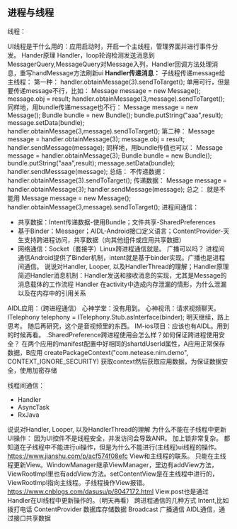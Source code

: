 ## 进程与线程

线程：

UI线程是干什么用的：应用启动时，开启一个主线程，管理界面并进行事件分发。
Hander原理
Handler，loop轮询检测发送消息到MessagerQuery,MessageQuery对Message入列，Handler回调方法处理消息，重写handMessage方法刷新ui
**Handler传递消息：**
子线程传递message给主线程：
第一种：
handler.obtainMessage(3).sendToTarget();
单用可行，但是要传递message不行，比如：
Message message = new Message();
message.obj = result;
handler.obtainMessage(3,message).sendToTarget();
同样地，用bundle传递message也不行：
Message message = new Message();
Bundle bundle = new Bundle();
bundle.putString("aaa",result);
message.setData(bundle);
handler.obtainMessage(3,message).sendToTarget();
第二种：
Message message = handler.obtainMessage(3);
message.obj = result;
handler.sendMessage(message);
同样地，用bundle传值也可以：
Message message = handler.obtainMessage(3);
Bundle bundle = new Bundle();
bundle.putString("aaa",result);
message.setData(bundle);
handler.sendMesssage(message);
总结：
不传递数据：
handler.obtainMessage(3).sendToTarget();
传递数据：
Message message = handler.obtainMessage(3);
handler.sendMessage(message);
总之：
就是不能用
Message message = new Message();
handler.obtainMessage(3,message).sendToTarget();
进程间通信：
- 共享数据：Intent传递数据-使用Bundle；文件共享-SharedPreferences
- 基于Binder：Messager；AIDL-Android接口定义语言；ContentProvider-天生支持跨进程访问，共享数据（向其他组件或应用共享数据）
- 网络通信：Socket（套接字）Linux跨进程通信就是。
广播可以吗？
进程间通信Android提供了Binder机制，intent就是基于binder实现。广播也是进程间通信。
说说对Handler, Looper, 以及HandlerThread的理解；Handler原理
简述Handler消息机制：Handler发送和接收消息的实现，尤其是Message的消息载体的工作流程
Handler 在activity中造成内存泄漏的情形，为什么泄漏以及在内存中的引用关系

AIDL应用：（跨进程通信）
心神学堂：没有用到。
心神视讯：请求视频聊天。
ITelephony telephony = ITelephony.Stub.asInterface(binder);
明天继续，路上思考。
随后再研究，这个是音视频里的东西。
IM-ios项目：应该也有AIDL。用到的时候再看。
.SharedPreference跨进程使用会怎么样？如何保证跨进程使用安全？
在两个应用的manifest配置中好相同的shartdUserId属性，A应用正常保存数据，B应用
createPackageContext("com.netease.nim.demo", CONTEXT_IGNORE_SECURITY)
获取context然后获取应用数据，为保证数据安全，使用加密存储

线程间通信：
- Handler
- AsyncTask
- RxJava

说说对Handler, Looper, 以及HandlerThread的理解
为什么不能在子线程中更新UI操作：️
因为UI控件不是线程安全，并发访问会导致ANR。
加上锁非常复杂。
都知道在子线程中不能进行ui操作，但是为什么不能进行(主线程)ui线程的操作。️
https://www.jianshu.com/p/acf574f08efc
View和主线程的联系。
只能在主线程更新View。WindowManager继承ViewManager，里边有addView方法，ViewRootImpl里也有addView方法。setContentView是在主线程中进行的，ViewRootImpl指向主线程。子线程操作View报错。
https://www.cnblogs.com/dasusu/p/8047172.html
View.post也是通过Handler在UI线程中更新操作的。（明天再看）
跨进程通信的几种方式
Intent,比如拨打电话
ContentProvider 数据库存储数据
Broadcast 广播通信
AIDL通信，通过接口共享数据